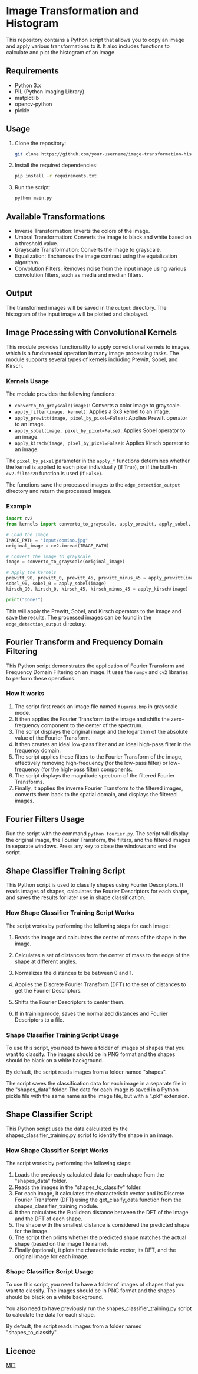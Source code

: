 # Image Transformation and Histogram

This repository contains a Python script that allows you to copy an image and apply various transformations to it. It also includes functions to calculate and plot the histogram of an image.

## Requirements

- Python 3.x
- PIL (Python Imaging Library)
- matplotlib
- opencv-python
- pickle

## Usage

1. Clone the repository:

    ```bash
    git clone https://github.com/your-username/image-transformation-histogram.git
    ```

2. Install the required dependencies:

    ```bash
    pip install -r requirements.txt
    ```

3. Run the script:

    ```bash
    python main.py
    ```

## Available Transformations

- Inverse Transformation: Inverts the colors of the image.
- Umbral Transformation: Converts the image to black and white based on a threshold value.
- Grayscale Transformation: Converts the image to grayscale.
- Equalization: Enchances the image contrast using the equialization algorithm.
- Convolution Filters: Removes noise from the input image using various convolution filters, such as media and median filters.

## Output

The transformed images will be saved in the `output` directory. The histogram of the input image will be plotted and displayed.

## Image Processing with Convolutional Kernels

This module provides functionality to apply convolutional kernels to images, which is a fundamental operation in many image processing tasks. The module supports several types of kernels including Prewitt, Sobel, and Kirsch.

### Kernels Usage

The module provides the following functions:

- `converto_to_grayscale(image)`: Converts a color image to grayscale.
- `apply_filter(image, kernel)`: Applies a 3x3 kernel to an image.
- `apply_prewitt(image, pixel_by_pixel=False)`: Applies Prewitt operator to an image.
- `apply_sobel(image, pixel_by_pixel=False)`: Applies Sobel operator to an image.
- `apply_kirsch(image, pixel_by_pixel=False)`: Applies Kirsch operator to an image.

The `pixel_by_pixel` parameter in the `apply_*` functions determines whether the kernel is applied to each pixel individually (if `True`), or if the built-in `cv2.filter2D` function is used (if `False`).

The functions save the processed images to the `edge_detection_output` directory and return the processed images.

### Example

```python
import cv2
from kernels import converto_to_grayscale, apply_prewitt, apply_sobel, apply_kirsch

# Load the image
IMAGE_PATH = "input/domino.jpg"
original_image = cv2.imread(IMAGE_PATH)

# Convert the image to grayscale
image = converto_to_grayscale(original_image)

# Apply the kernels
prewitt_90, prewitt_0, prewitt_45, prewitt_minus_45 = apply_prewitt(image)
sobel_90, sobel_0 = apply_sobel(image)
kirsch_90, kirsch_0, kirsch_45, kirsch_minus_45 = apply_kirsch(image)

print("Done!")
```

This will apply the Prewitt, Sobel, and Kirsch operators to the image and save the results. The processed images can be found in the `edge_detection_output` directory.

## Fourier Transform and Frequency Domain Filtering

This Python script demonstrates the application of Fourier Transform and Frequency Domain Filtering on an image. It uses the `numpy` and `cv2` libraries to perform these operations.

### How it works

1. The script first reads an image file named `figuras.bmp` in grayscale mode.
2. It then applies the Fourier Transform to the image and shifts the zero-frequency component to the center of the spectrum.
3. The script displays the original image and the logarithm of the absolute value of the Fourier Transform.
4. It then creates an ideal low-pass filter and an ideal high-pass filter in the frequency domain.
5. The script applies these filters to the Fourier Transform of the image, effectively removing high-frequency (for the low-pass filter) or low-frequency (for the high-pass filter) components.
6. The script displays the magnitude spectrum of the filtered Fourier Transforms.
7. Finally, it applies the inverse Fourier Transform to the filtered images, converts them back to the spatial domain, and displays the filtered images.

## Fourier Filters Usage

Run the script with the command `python fourier.py`. The script will display the original image, the Fourier Transform, the filters, and the filtered images in separate windows. Press any key to close the windows and end the script.

## Shape Classifier Training Script

This Python script is used to classify shapes using Fourier Descriptors. It reads images of shapes, calculates the Fourier Descriptors for each shape, and saves the results for later use in shape classification.

### How Shape Classifier Training Script Works

The script works by performing the following steps for each image:

1. Reads the image and calculates the center of mass of the shape in the image.

2. Calculates a set of distances from the center of mass to the edge of the shape at different angles.

3. Normalizes the distances to be between 0 and 1.

4. Applies the Discrete Fourier Transform (DFT) to the set of distances to get the Fourier Descriptors.

5. Shifts the Fourier Descriptors to center them.

6. If in training mode, saves the normalized distances and Fourier Descriptors to a file.

### Shape Classifier Training Script Usage

To use this script, you need to have a folder of images of shapes that you want to classify. The images should be in PNG format and the shapes should be black on a white background.

By default, the script reads images from a folder named "shapes".

The script saves the classification data for each image in a separate file in the "shapes_data" folder. The data for each image is saved in a Python pickle file with the same name as the image file, but with a ".pkl" extension.

## Shape Classifier Script

This Python script uses the data calculated by the shapes_classifier_training.py script to identify the shape in an image.

### How Shape Classifier Script Works

The script works by performing the following steps:

1. Loads the previously calculated data for each shape from the "shapes_data" folder.
2. Reads the images in the "shapes_to_classify" folder.
3. For each image, it calculates the characteristic vector and its Discrete Fourier Transform (DFT) using the get_clasify_data function from the shapes_classifier_training module.
4. It then calculates the Euclidean distance between the DFT of the image and the DFT of each shape.
5. The shape with the smallest distance is considered the predicted shape for the image.
6. The script then prints whether the predicted shape matches the actual shape (based on the image file name).
7. Finally (optional), it plots the characteristic vector, its DFT, and the original image for each image.

### Shape Classifier Script Usage

To use this script, you need to have a folder of images of shapes that you want to classify. The images should be in PNG format and the shapes should be black on a white background.

You also need to have previously run the shapes_classifier_training.py script to calculate the data for each shape.

By default, the script reads images from a folder named "shapes_to_classify".

## Licence

[MIT](https://choosealicense.com/licenses/mit/)
